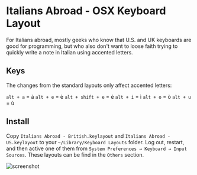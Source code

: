 Italians Abroad - OSX Keyboard Layout
=====================================

For Italians abroad, mostly geeks who know that U.S. and UK keyboards are good for programming, but who also don't want to loose faith trying to quickly write a note in Italian using accented letters.

## Keys

The changes from the standard layouts only affect accented letters:

`alt + a` = à
`alt + e` = è
`alt + shift + e` = é
`alt + i` = ì
`alt + o` = ò
`alt + u` = ù

## Install

Copy `Italians Abroad - British.keylayout` and `Italians Abroad - US.keylayout` to your `~/Library/Keyboard Layouts` folder.
Log out, restart, and then active one of them from `System Preferences → Keyboard → Input Sources`. These layouts can be find in the `Others` section.

![screenshot](https://raw.githubusercontent.com/miromannino/italians-abroad-osx-keyboard-layout/master/screenshot.png)

